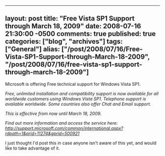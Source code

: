  ---
  layout: post
  title: "Free Vista SP1 Support through March 18, 2009"
  date: 2008-07-16 21:30:00 -0500
  comments: true
  published: true
  categories: ["blog", "archives"]
  tags: ["General"]
  alias: ["/post/2008/07/16/Free-Vista-SP1-Support-through-March-18-2009", "/post/2008/07/16/free-vista-sp1-support-through-march-18-2009"]
  ---
<!-- more -->
<p>
Microsoft is offering Free technical support for Windows Vista SP1.
</p>
<p>
<em>Free, unlimited installation and compatibility support is now available for all worldwide customers using Windows Vista SP1. Telephone support is available worldwide. Some countries also offer Chat and Email support.</em>
</p>
<p>
<em>This is effective from now until March 18, 2009.</em>
</p>
<p>
<em>Find out more information and access the service here: <a href="http://support.microsoft.com/common/international.aspx?rdpath=1&amp;prid=11274&amp;gprid=500921">http://support.microsoft.com/common/international.aspx?rdpath=1&amp;prid=11274&amp;gprid=500921</a></em>
</p>
<p>
I just thought I&#39;d post this in case anyone isn&#39;t aware of this yet, and would like to take advantage of it.
</p>
